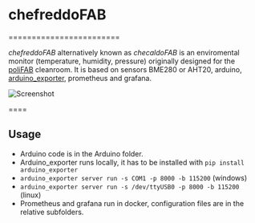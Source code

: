 # chefreddoFAB
========================

*chefreddoFAB* alternatively known as *checaldoFAB* is an enviromental monitor (temperature, humidity, pressure) originally designed for the [poliFAB](https://polifab.polimi.it) cleanroom. It is based on sensors BME280 or AHT20, arduino, [arduino_exporter](https://github.com/Clivern/arduino_exporter), prometheus and grafana.

![Screenshot](https://github.com/user-attachments/assets/369a396a-c30e-44cc-8224-c94cf5156655)

====

## Usage

* Arduino code is in the Arduino folder.
* Arduino_exporter runs locally, it has to be installed with `pip install arduino_exporter`
* `arduino_exporter server run -s COM1 -p 8000 -b 115200` (windows)
* `arduino_exporter server run -s /dev/ttyUSB0 -p 8000 -b 115200` (linux)
* Prometheus and grafana run in docker, configuration files are in the relative subfolders.
